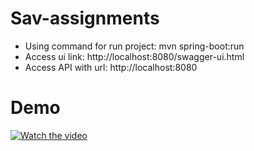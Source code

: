 # Sav-assignments

- Using command for run project: mvn spring-boot:run
- Access ui link: http://localhost:8080/swagger-ui.html
- Access API with url: http://localhost:8080

# Demo

[![Watch the video](https://img.youtube.com/vi/iZw7gTwoSg4/maxresdefault.jpg)](https://www.youtube.com/watch?v=iZw7gTwoSg4)
